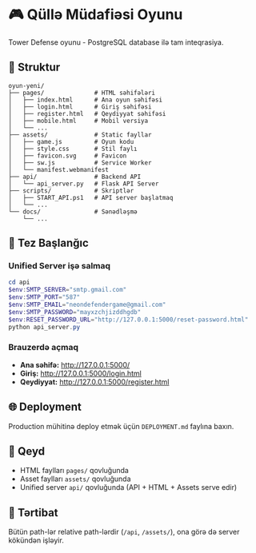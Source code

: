 # 🎮 Qüllə Müdafiəsi Oyunu

Tower Defense oyunu - PostgreSQL database ilə tam inteqrasiya.

## 📁 Struktur

```
oyun-yeni/
├── pages/              # HTML səhifələri
│   ├── index.html      # Ana oyun səhifəsi
│   ├── login.html      # Giriş səhifəsi
│   ├── register.html   # Qeydiyyat səhifəsi
│   ├── mobile.html     # Mobil versiya
│   └── ...
├── assets/             # Static fayllar
│   ├── game.js         # Oyun kodu
│   ├── style.css       # Stil faylı
│   ├── favicon.svg     # Favicon
│   ├── sw.js           # Service Worker
│   └── manifest.webmanifest
├── api/                # Backend API
│   └── api_server.py   # Flask API Server
├── scripts/            # Skriptlər
│   ├── START_API.ps1   # API server başlatmaq
│   └── ...
└── docs/               # Sənədləşmə
    └── ...
```

## 🚀 Tez Başlanğıc

### Unified Server işə salmaq

```powershell
cd api
$env:SMTP_SERVER="smtp.gmail.com"
$env:SMTP_PORT="587"
$env:SMTP_EMAIL="neondefendergame@gmail.com"
$env:SMTP_PASSWORD="mayxzchjizddhgdb"
$env:RESET_PASSWORD_URL="http://127.0.0.1:5000/reset-password.html"
python api_server.py
```

### Brauzerdə açmaq

- **Ana səhifə:** http://127.0.0.1:5000/
- **Giriş:** http://127.0.0.1:5000/login.html
- **Qeydiyyat:** http://127.0.0.1:5000/register.html

## 🌐 Deployment

Production mühitinə deploy etmək üçün `DEPLOYMENT.md` faylına baxın.

## 📝 Qeyd

- HTML faylları `pages/` qovluğunda
- Asset faylları `assets/` qovluğunda
- Unified server `api/` qovluğunda (API + HTML + Assets serve edir)

## 🔧 Tərtibat

Bütün path-lər relative path-lərdir (`/api`, `/assets/`), ona görə də server kökündən işləyir.

